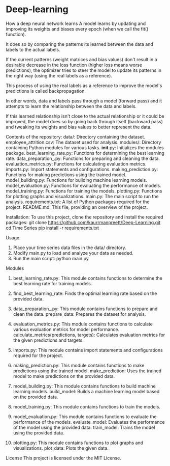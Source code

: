 # Deep-learning
How a deep neural network learns
A model learns by updating and improving its weights and biases every epoch (when we call the fit() function).

It does so by comparing the patterns its learned between the data and labels to the actual labels.

If the current patterns (weight matrices and bias values) don't result in a desirable decrease in the loss function (higher loss means worse predictions), the optimizer tries to steer the model to update its patterns in the right way (using the real labels as a reference).

This process of using the real labels as a reference to improve the model's predictions is called backpropagation.

In other words, data and labels pass through a model (forward pass) and it attempts to learn the relationship between the data and labels.

If this learned relationship isn't close to the actual relationship or it could be improved, the model does so by going back through itself (backward pass) and tweaking its weights and bias values to better represent the data.

Contents of the repository:
data/: Directory containing the dataset.
    employee_attrition.csv: The dataset used for analysis.
modules/: Directory containing Python modules for various tasks.
     __init__.py: Initializes the modules package.
     best_learning_rate.py: Functions for determining the best learning rate.
     data_preparation_.py: Functions for preparing and cleaning the data.
     evaluation_metrics.py: Functions for calculating evaluation metrics.
     imports.py: Import statements and configurations.
     making_prediction.py: Functions for making predictions using the trained model.
     model_building.py: Functions for building machine learning models.
     model_evaluation.py: Functions for evaluating the performance of models.
     model_training.py: Functions for training the models.
     plotting.py: Functions for plotting graphs and visualizations.
main.py: The main script to run the analysis.
requirements.txt: A list of Python packages required for the project.
README.md: This file, providing an overview of the project.

Installation:
To use this project, clone the repository and install the required packages:
      git clone https://github.com/kaurrmanpreett/Deep-Learning.git
      cd Time Series
      pip install -r requirements.txt

Usage:
1. Place your time series data files in the data/ directory.
2. Modify main.py to load and analyze your data as needed.
3. Run the main script:
      python main.py

Modules
1. best_learning_rate.py: This module contains functions to determine the best learning rate for training models.

2. find_best_learning_rate: Finds the optimal learning rate based on the provided data.

3. data_preparation_.py: This module contains functions to prepare and clean the data.
prepare_data: Prepares the dataset for analysis.

4. evaluation_metrics.py: This module contains functions to calculate various evaluation metrics for model performance.
calculate_metrics(predictions, targets): Calculates evaluation metrics for the given predictions and targets.

5. imports.py: This module contains import statements and configurations required for the project.

6. making_prediction.py: This module contains functions to make predictions using the trained model.
make_prediction: Uses the trained model to make predictions on the provided data.

7. model_building.py: This module contains functions to build machine learning models.
build_model: Builds a machine learning model based on the provided data.

8. model_training.py: This module contains functions to train the models.

9. model_evaluation.py: This module contains functions to evaluate the performance of the models.
evaluate_model: Evaluates the performance of the model using the provided data.
train_model: Trains the model using the provided data.

10. plotting.py: This module contains functions to plot graphs and visualizations.
plot_data: Plots the given data.

License
This project is licensed under the MIT License.





 
